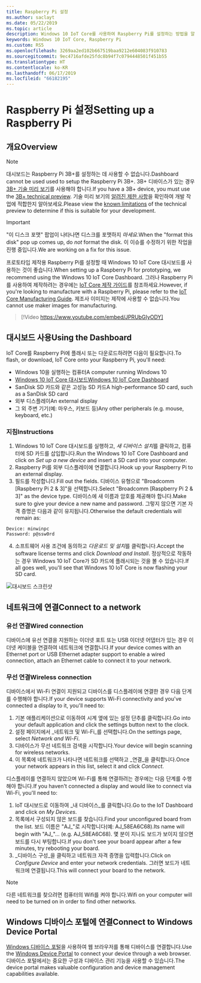 ```yaml
---
title: Raspberry Pi 설정
ms.author: saclayt
ms.date: 05/22/2019
ms.topic: article
description: Windows 10 IoT Core를 사용하여 Raspberry Pi를 설정하는 방법을 알아봅니다.
keywords: Windows 10 IoT Core, Raspberry Pi
ms.custom: RS5
ms.openlocfilehash: 3269aa2ed102b667519baa9212e604083f910783
ms.sourcegitcommit: 9ec4716afde25fdc8b94f7c0794448501f451b55
ms.translationtype: HT
ms.contentlocale: ko-KR
ms.lasthandoff: 06/17/2019
ms.locfileid: "66182195"
---
```

# <a name="setting-up-a-raspberry-pi"></a><span data-ttu-id="016ac-104">Raspberry Pi 설정</span><span class="sxs-lookup"><span data-stu-id="016ac-104">Setting up a Raspberry Pi</span></span>

## <a name="overview"></a><span data-ttu-id="016ac-105">개요</span><span class="sxs-lookup"><span data-stu-id="016ac-105">Overview</span></span>

> [!NOTE]
> <span data-ttu-id="016ac-106">대시보드는 Raspberry Pi 3B+를 설정하는 데 사용할 수 없습니다.</span><span class="sxs-lookup"><span data-stu-id="016ac-106">Dashboard cannot be used used to setup the Raspberry Pi 3B+.</span></span> <span data-ttu-id="016ac-107">3B+ 디바이스가 있는 경우 [3B+ 기술 미리 보기](https://www.microsoft.com/en-us/software-download/windowsiot)를 사용해야 합니다.</span><span class="sxs-lookup"><span data-stu-id="016ac-107">If you have a 3B+ device, you must use the [3B+ technical preview](https://www.microsoft.com/en-us/software-download/windowsiot).</span></span> <span data-ttu-id="016ac-108">기술 미리 보기의 [알려진 제한 사항](https://docs.microsoft.com/en-us/windows/iot-core/troubleshooting)을 확인하여 개발 작업에 적합한지 알아보세요.</span><span class="sxs-lookup"><span data-stu-id="016ac-108">Please view the [known limitations](https://docs.microsoft.com/en-us/windows/iot-core/troubleshooting) of the technical preview to determine if this is suitable for your development.</span></span>

> [!IMPORTANT]
> <span data-ttu-id="016ac-109">"이 디스크 포맷" 팝업이 나타나면 디스크를 포맷하지 _마세요_.</span><span class="sxs-lookup"><span data-stu-id="016ac-109">When the "format this disk" pop up comes up, do _not_ format the disk.</span></span> <span data-ttu-id="016ac-110">이 이슈를 수정하기 위한 작업을 진행 중입니다.</span><span class="sxs-lookup"><span data-stu-id="016ac-110">We are working on a fix for this issue.</span></span>

<span data-ttu-id="016ac-111">프로토타입 제작용 Raspberry Pi를 설정할 때 Windows 10 IoT Core 대시보드를 사용하는 것이 좋습니다.</span><span class="sxs-lookup"><span data-stu-id="016ac-111">When setting up a Raspberry Pi for prototyping, we recommend using the Windows 10 IoT Core Dashboard.</span></span> <span data-ttu-id="016ac-112">그러나 Raspberry Pi를 사용하여 제작하려는 경우에는 [IoT Core 제작 가이드](https://docs.microsoft.com/en-us/windows-hardware/manufacture/iot/iot-core-manufacturing-guide)를 참조하세요.</span><span class="sxs-lookup"><span data-stu-id="016ac-112">However, if you're looking to manufacture with a Raspberry Pi, please refer to the [IoT Core Manufacturing Guide](https://docs.microsoft.com/en-us/windows-hardware/manufacture/iot/iot-core-manufacturing-guide).</span></span> <span data-ttu-id="016ac-113">제조사 이미지는 제작에 사용할 수 없습니다.</span><span class="sxs-lookup"><span data-stu-id="016ac-113">You cannot use maker images for manufacturing.</span></span>
<br>
> [!Video https://www.youtube.com/embed/JPRUbGIyODY]

## <a name="using-the-dashboard"></a><span data-ttu-id="016ac-114">대시보드 사용</span><span class="sxs-lookup"><span data-stu-id="016ac-114">Using the Dashboard</span></span>

<span data-ttu-id="016ac-115">IoT Core를 Raspberry Pi에 플래시 또는 다운로드하려면 다음이 필요합니다.</span><span class="sxs-lookup"><span data-stu-id="016ac-115">To flash, or download, IoT Core onto your Raspberry Pi, you'll need:</span></span>
* <span data-ttu-id="016ac-116">Windows 10을 실행하는 컴퓨터</span><span class="sxs-lookup"><span data-stu-id="016ac-116">A computer running Windows 10</span></span> 
* [<span data-ttu-id="016ac-117">Windows 10 IoT Core 대시보드</span><span class="sxs-lookup"><span data-stu-id="016ac-117">Windows 10 IoT Core Dashboard</span></span>](https://docs.microsoft.com/windows/iot-core/downloads)
* <span data-ttu-id="016ac-118">SanDisk SD 카드와 같은 고성능 SD 카드</span><span class="sxs-lookup"><span data-stu-id="016ac-118">A high-performance SD card, such as a SanDisk SD card</span></span>
* <span data-ttu-id="016ac-119">외부 디스플레이</span><span class="sxs-lookup"><span data-stu-id="016ac-119">An external display</span></span>
* <span data-ttu-id="016ac-120">그 외 주변 기기(예: 마우스, 키보드 등)</span><span class="sxs-lookup"><span data-stu-id="016ac-120">Any other peripherals (e.g. mouse, keyboard, etc.)</span></span>

### <a name="instructions"></a><span data-ttu-id="016ac-121">지침</span><span class="sxs-lookup"><span data-stu-id="016ac-121">Instructions</span></span>

1. <span data-ttu-id="016ac-122">Windows 10 IoT Core 대시보드를 실행하고, *새 디바이스 설치*를 클릭하고, 컴퓨터에 SD 카드를 삽입합니다.</span><span class="sxs-lookup"><span data-stu-id="016ac-122">Run the Windows 10 IoT Core Dashboard and click on *Set up a new device* and insert a SD card into your computer.</span></span>
2. <span data-ttu-id="016ac-123">Raspberry Pi를 외부 디스플레이에 연결합니다.</span><span class="sxs-lookup"><span data-stu-id="016ac-123">Hook up your Raspberry Pi to an external display.</span></span>
3. <span data-ttu-id="016ac-124">필드를 작성합니다.</span><span class="sxs-lookup"><span data-stu-id="016ac-124">Fill out the fields.</span></span> <span data-ttu-id="016ac-125">디바이스 유형으로 "Broadcomm [Raspberry Pi 2 & 3]"을 선택합니다.</span><span class="sxs-lookup"><span data-stu-id="016ac-125">Select "Broadcomm [Raspberry Pi 2 & 3]" as the device type.</span></span> <span data-ttu-id="016ac-126">디바이스에 새 이름과 암호를 제공해야 합니다.</span><span class="sxs-lookup"><span data-stu-id="016ac-126">Make sure to give your device a new name and password.</span></span> <span data-ttu-id="016ac-127">그렇지 않으면 기본 자격 증명은 다음과 같이 유지됩니다.</span><span class="sxs-lookup"><span data-stu-id="016ac-127">Otherwise the default credentials will remain as:</span></span>

```
Device: minwinpc
Password: p@ssw0rd
```

4. <span data-ttu-id="016ac-128">소프트웨어 사용 조건에 동의하고 *다운로드 및 설치*를 클릭합니다.</span><span class="sxs-lookup"><span data-stu-id="016ac-128">Accept the software license terms and click *Download and Install*.</span></span> <span data-ttu-id="016ac-129">정상적으로 작동하는 경우 Windows 10 IoT Core가 SD 카드에 플래시되는 것을 볼 수 있습니다.</span><span class="sxs-lookup"><span data-stu-id="016ac-129">If all goes well, you'll see that Windows 10 IoT Core is now flashing your SD card.</span></span>

![대시보드 스크린샷](../media/DeviceSetup/Dashboard-Screenshot.jpg)

## <a name="connect-to-a-network"></a><span data-ttu-id="016ac-131">네트워크에 연결</span><span class="sxs-lookup"><span data-stu-id="016ac-131">Connect to a network</span></span>
### <a name="wired-connection"></a><span data-ttu-id="016ac-132">유선 연결</span><span class="sxs-lookup"><span data-stu-id="016ac-132">Wired connection</span></span>
<span data-ttu-id="016ac-133">디바이스에 유선 연결을 지원하는 이더넷 포트 또는 USB 이더넷 어댑터가 있는 경우 이더넷 케이블을 연결하여 네트워크에 연결합니다.</span><span class="sxs-lookup"><span data-stu-id="016ac-133">If your device comes with an Ethernet port or USB Ethernet adapter support to enable a wired connection, attach an Ethernet cable to connect it to your network.</span></span>

### <a name="wireless-connection"></a><span data-ttu-id="016ac-134">무선 연결</span><span class="sxs-lookup"><span data-stu-id="016ac-134">Wireless connection</span></span>
<span data-ttu-id="016ac-135">디바이스에서 Wi-Fi 연결이 지원되고 디바이스를 디스플레이에 연결한 경우 다음 단계를 수행해야 합니다.</span><span class="sxs-lookup"><span data-stu-id="016ac-135">If your device supports Wi-Fi connectivity and you've connected a display to it, you'll need to:</span></span>

1. <span data-ttu-id="016ac-136">기본 애플리케이션으로 이동하여 시계 옆에 있는 설정 단추를 클릭합니다.</span><span class="sxs-lookup"><span data-stu-id="016ac-136">Go into your default application and click the settings button next to the clock.</span></span>
2. <span data-ttu-id="016ac-137">설정 페이지에서 _네트워크 및 Wi-Fi_를 선택합니다.</span><span class="sxs-lookup"><span data-stu-id="016ac-137">On the settings page, select _Network and Wi-Fi_.</span></span>
3. <span data-ttu-id="016ac-138">디바이스가 무선 네트워크 검색을 시작합니다.</span><span class="sxs-lookup"><span data-stu-id="016ac-138">Your device will begin scanning for wireless networks.</span></span>
4. <span data-ttu-id="016ac-139">이 목록에 네트워크가 나타나면 네트워크를 선택하고 _연결_을 클릭합니다.</span><span class="sxs-lookup"><span data-stu-id="016ac-139">Once your network appears in this list, select it and click _Connect_.</span></span>

<span data-ttu-id="016ac-140">디스플레이를 연결하지 않았으며 Wi-Fi를 통해 연결하려는 경우에는 다음 단계를 수행해야 합니다.</span><span class="sxs-lookup"><span data-stu-id="016ac-140">If you haven't connected a display and would like to connect via Wi-Fi, you'll need to:</span></span>

1. <span data-ttu-id="016ac-141">IoT 대시보드로 이동하여 _내 디바이스_를 클릭합니다.</span><span class="sxs-lookup"><span data-stu-id="016ac-141">Go to the IoT Dashboard and click on _My Devices_.</span></span>
2. <span data-ttu-id="016ac-142">목록에서 구성되지 않은 보드를 찾습니다.</span><span class="sxs-lookup"><span data-stu-id="016ac-142">Find your unconfigured board from the list.</span></span> <span data-ttu-id="016ac-143">보드 이름은 "AJ_"로 시작합니다(예: AJ_58EA6C68).</span><span class="sxs-lookup"><span data-stu-id="016ac-143">Its name will begin with "AJ_"... (e.g. AJ_58EA6C68).</span></span> <span data-ttu-id="016ac-144">몇 분이 지나도 보드가 보이지 않으면 보드를 다시 부팅합니다.</span><span class="sxs-lookup"><span data-stu-id="016ac-144">If you don't see your board appear after a few minutes, try rebooting your board.</span></span>
3. <span data-ttu-id="016ac-145">_디바이스 구성_을 클릭하고 네트워크 자격 증명을 입력합니다.</span><span class="sxs-lookup"><span data-stu-id="016ac-145">Click on _Configure Device_ and enter your network credentials.</span></span> <span data-ttu-id="016ac-146">그러면 보드가 네트워크에 연결됩니다.</span><span class="sxs-lookup"><span data-stu-id="016ac-146">This will connect your board to the network.</span></span>

> [!NOTE]
> <span data-ttu-id="016ac-147">다른 네트워크를 찾으려면 컴퓨터의 Wifi를 켜야 합니다.</span><span class="sxs-lookup"><span data-stu-id="016ac-147">Wifi on your computer will need to be turned on in order to find other networks.</span></span>

## <a name="connect-to-windows-device-portal"></a><span data-ttu-id="016ac-148">Windows 디바이스 포털에 연결</span><span class="sxs-lookup"><span data-stu-id="016ac-148">Connect to Windows Device Portal</span></span>

<span data-ttu-id="016ac-149">[Windows 디바이스 포털](../manage-your-device/DevicePortal.md)을 사용하여 웹 브라우저를 통해 디바이스를 연결합니다.</span><span class="sxs-lookup"><span data-stu-id="016ac-149">Use the [Windows Device Portal](../manage-your-device/DevicePortal.md) to connect your device through a web browser.</span></span> <span data-ttu-id="016ac-150">디바이스 포털에서는 중요한 구성과 디바이스 관리 기능을 사용할 수 있습니다.</span><span class="sxs-lookup"><span data-stu-id="016ac-150">The device portal makes valuable configuration and device management capabilities available.</span></span> 
